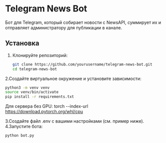 # Telegram News Bot
Бот для Telegram, который собирает новости с NewsAPI, суммирует их и отправляет администратору для публикации в канале.

## Установка
1. Клонируйте репозиторий:
   ```bash
   git clone https://github.com/yourusername/telegram-news-bot.git
   cd telegram-news-bot
   ```
2.Создайте виртуальное окружение и установите зависимости:
   ```bash
   python3 -m venv venv
   source venv/bin/activate
   pip install -r requirements.txt
   ```
Для сервера без GPU:
torch --index-url https://download.pytorch.org/whl/cpu

3.Создайте файл .env с вашими настройками (см. пример ниже).
4.Запустите бота:
```bash
python bot.py
```
